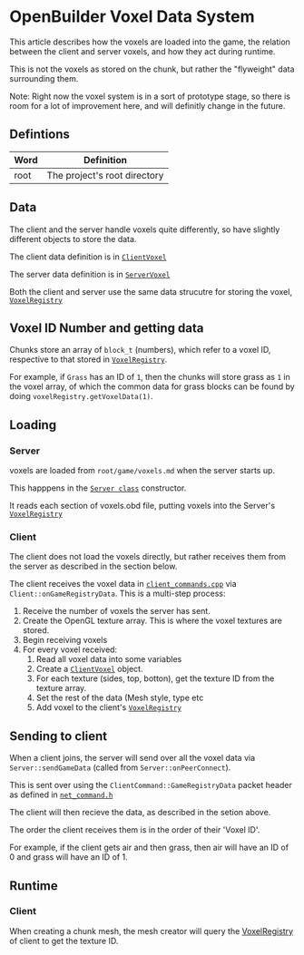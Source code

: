 # OpenBuilder Voxel Data System

This article describes how the voxels are loaded into the game, the relation between the client and server voxels, and how they act during runtime.

This is not the voxels as stored on the chunk, but rather the "flyweight" data surrounding them.

Note: Right now the voxel system is in a sort of prototype stage, so there is room for a lot of improvement here, and will definitly change in the future.

## Defintions

| Word | Definition                   |
|------|------------------------------|
| root | The project's root directory |

## Data

The client and the server handle voxels quite differently, so have slightly different objects to store the data.

The client data definition is in [`ClientVoxel`](https://github.com/Hopson97/open-builder/blob/master/src/client/world/client_voxel.cpp)

The server data definition is in [`ServerVoxel`](https://github.com/Hopson97/open-builder/blob/master/src/server/world/server_voxel.cpp)

Both the client and server use the same data strucutre for storing the voxel, [`VoxelRegistry`](https://github.com/Hopson97/open-builder/blob/master/src/common/world/voxel_registry.h)

## Voxel ID Number and getting data

Chunks store an array of `block_t` (numbers), which refer to a voxel ID, respective to that stored in [`VoxelRegistry`](https://github.com/Hopson97/open-builder/blob/master/src/common/world/voxel_registry.h).

For example, if `Grass` has an ID of `1`, then the chunks will store grass as `1` in the voxel array, of which the common data for grass blocks can be found by doing `voxelRegistry.getVoxelData(1)`.

## Loading

### Server

voxels are loaded from `root/game/voxels.md` when the server starts up.

This happpens in the [`Server class`](https://github.com/Hopson97/open-builder/blob/master/src/server/network/server.cpp) constructor.

It reads each section of voxels.obd file, putting voxels into the Server's [`VoxelRegistry`](https://github.com/Hopson97/open-builder/blob/master/src/common/world/voxel_registry.h)

### Client

The client does not load the voxels directly, but rather receives them from the server as described in the section below.

The client receives the voxel data in [`client_commands.cpp`](https://github.com/Hopson97/open-builder/blob/master/src/client/network/client_commands.cpp) via `Client::onGameRegistryData`. This is a multi-step process:

1. Receive the number of voxels the server has sent.
2. Create the OpenGL texture array. This is where the voxel textures are stored.
3. Begin receiving voxels
4. For every voxel received:
    1. Read all voxel data into some variables
    2. Create a [`ClientVoxel`](https://github.com/Hopson97/open-builder/blob/master/src/client/world/client_voxel.cpp) object.
    3. For each texture (sides, top, botton), get the texture ID from the texture array.
    4. Set the rest of the data (Mesh style, type etc
    5. Add voxel to the client's [`VoxelRegistry`](https://github.com/Hopson97/open-builder/blob/master/src/common/world/voxel_registry.h)


## Sending to client

When a client joins, the server will send over all the voxel data via `Server::sendGameData` (called from `Server::onPeerConnect`).

This is sent over using the `ClientCommand::GameRegistryData` packet header as defined in [`net_command.h`](https://github.com/Hopson97/open-builder/blob/master/src/common/common/network/net_command.h`)

The client will then recieve the data, as described in the setion above.

The order the client receives them is in the order of their 'Voxel ID'.

For example, if the client gets air and then grass, then air will have an ID of 0 and grass will have an ID of 1.

## Runtime

### Client

When creating a chunk mesh, the mesh creator will query the [VoxelRegistry](https://github.com/Hopson97/open-builder/blob/master/src/common/world/voxel_registry.h) of client to get the texture ID.